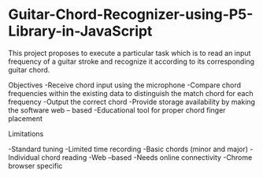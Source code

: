 # Guitar-Chord-Recognizer-using-P5-Library-in-JavaScript
This project proposes to execute a particular task which is to read an input frequency of a guitar stroke and recognize it according to its corresponding guitar chord. 

Objectives
  -Receive chord input using the microphone
  -Compare chord frequencies within the existing data to distinguish the match chord for each frequency
  -Output the correct chord
  -Provide storage availability by making the software web – based
  -Educational tool for proper chord finger placement
  
Limitations
  
  -Standard tuning
  -Limited time recording
  -Basic chords (minor and major)
  -Individual chord reading
  -Web –based
  -Needs online connectivity
  -Chrome browser specific
